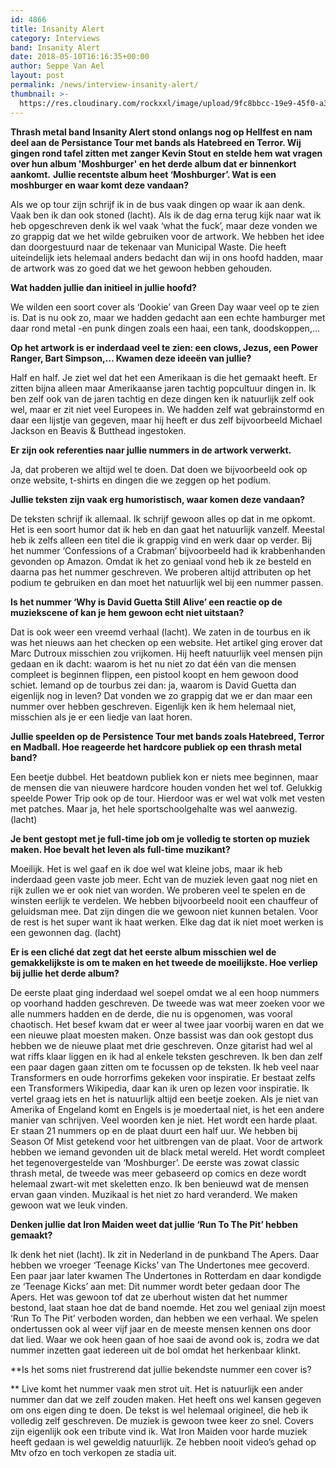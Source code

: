 ```yaml
---
id: 4866
title: Insanity Alert
category: Interviews
band: Insanity Alert
date: 2018-05-10T16:16:35+00:00
author: Seppe Van Ael
layout: post
permalink: /news/interview-insanity-alert/
thumbnail: >-
  https://res.cloudinary.com/rockxxl/image/upload/9fc8bbcc-19e9-45f0-a315-8af049e2774f.jpg
---
```

**Thrash metal band Insanity Alert stond onlangs nog op Hellfest en nam deel aan de Persistance Tour met bands als Hatebreed en Terror. Wij gingen rond tafel zitten met zanger Kevin Stout en stelde hem wat vragen over hun album 'Moshburger' en het derde album dat er binnenkort aankomt.**
**Jullie recentste album heet ‘Moshburger’. Wat is een moshburger en waar komt deze vandaan?** 

Als we op tour zijn schrijf ik in de bus vaak dingen op waar ik aan denk. Vaak ben ik dan ook stoned (lacht). Als ik de dag erna terug kijk naar wat ik heb opgeschreven denk ik wel vaak ‘what the fuck’, maar deze vonden we zo grappig dat we het wilde gebruiken voor de artwork. We hebben het idee dan doorgestuurd naar de tekenaar van Municipal Waste. Die heeft uiteindelijk iets helemaal anders bedacht dan wij in ons hoofd hadden, maar de artwork was zo goed dat we het gewoon hebben gehouden.

**Wat hadden jullie dan initieel in jullie hoofd?**

We wilden een soort cover als ‘Dookie’ van Green Day waar veel op te zien is. Dat is nu ook zo, maar we hadden gedacht aan een echte hamburger met daar rond metal -en punk dingen zoals een haai, een tank, doodskoppen,…

**Op het artwork is er inderdaad veel te zien: een clows, Jezus, een Power Ranger, Bart Simpson,… Kwamen deze ideeën van jullie?** 

Half en half. Je ziet wel dat het een Amerikaan is die het gemaakt heeft. Er zitten bijna alleen maar Amerikaanse jaren tachtig popcultuur dingen in. Ik ben zelf ook van de jaren tachtig en deze dingen ken ik natuurlijk zelf ook wel, maar er zit niet veel Europees in. We hadden zelf wat gebrainstormd en daar een lijstje van gegeven, maar hij heeft er dus zelf bijvoorbeeld Michael Jackson en Beavis & Butthead ingestoken.

**Er zijn ook referenties naar jullie nummers in de artwork verwerkt.**
  
Ja, dat proberen we altijd wel te doen. Dat doen we bijvoorbeeld ook op onze website, t-shirts en dingen die we zeggen op het podium.

**Jullie teksten zijn vaak erg humoristisch, waar komen deze vandaan?**

De teksten schrijf ik allemaal. Ik schrijf gewoon alles op dat in me opkomt. Het is een soort humor dat ik heb en dan gaat het natuurlijk vanzelf. Meestal heb ik zelfs alleen een titel die ik grappig vind en werk daar op verder. Bij het nummer ‘Confessions of a Crabman’ bijvoorbeeld had ik krabbenhanden gevonden op Amazon. Omdat ik het zo geniaal vond heb ik ze besteld en daarna pas het nummer geschreven. We proberen altijd attributen op het podium te gebruiken en dan moet het natuurlijk wel bij een nummer passen.

**Is het nummer ‘Why is David Guetta Still Alive’ een reactie op de muziekscene of kan je hem gewoon echt niet uitstaan?**

Dat is ook weer een vreemd verhaal (lacht). We zaten in de tourbus en ik was het nieuws aan het checken op een website. Het artikel ging erover dat Marc Dutroux misschien zou vrijkomen. Hij heeft natuurlijk veel mensen pijn gedaan en ik dacht: waarom is het nu niet zo dat één van die mensen compleet is beginnen flippen, een pistool koopt en hem gewoon dood schiet. Iemand op de tourbus zei dan: ja, waarom is David Guetta dan eigenlijk nog in leven? Dat vonden we zo grappig dat we er dan maar een nummer over hebben geschreven. Eigenlijk ken ik hem helemaal niet, misschien als je er een liedje van laat horen.

**Jullie speelden op de Persistence Tour met bands zoals Hatebreed, Terror en Madball. Hoe reageerde het hardcore publiek op een thrash metal band?** 

Een beetje dubbel. Het beatdown publiek kon er niets mee beginnen, maar de mensen die van nieuwere hardcore houden vonden het wel tof. Gelukkig speelde Power Trip ook op de tour. Hierdoor was er wel wat volk met vesten met patches. Maar ja, het hele sportschoolgehalte was wel aanwezig. (lacht)

**Je bent gestopt met je full-time job om je volledig te storten op muziek maken. Hoe bevalt het leven als full-time muzikant?**

Moeilijk. Het is wel gaaf en ik doe wel wat kleine jobs, maar ik heb inderdaad geen vaste job meer. Echt van de muziek leven gaat nog niet en rijk zullen we er ook niet van worden. We proberen veel te spelen en de winsten eerlijk te verdelen. We hebben bijvoorbeeld nooit een chauffeur of geluidsman mee. Dat zijn dingen die we gewoon niet kunnen betalen. Voor de rest is het super want ik haat werken. Elke dag dat ik niet moet werken is een gewonnen dag. (lacht)

**Er is een cliché dat zegt dat het eerste album misschien wel de gemakkelijkste is om te maken en het tweede de moeilijkste. Hoe verliep bij jullie het derde album?** 

De eerste plaat ging inderdaad wel soepel omdat we al een hoop nummers op voorhand hadden geschreven. De tweede was wat meer zoeken voor we alle nummers hadden en de derde, die nu is opgenomen, was vooral chaotisch. Het besef kwam dat er weer al twee jaar voorbij waren en dat we een nieuwe plaat moesten maken. Onze bassist was dan ook gestopt dus hebben we de nieuwe plaat met drie geschreven. Onze gitarist had wel al wat riffs klaar liggen en ik had al enkele teksten geschreven. Ik ben dan zelf een paar dagen gaan zitten om te focussen op de teksten. Ik heb veel naar Transformers en oude horrorfims gekeken voor inspiratie. Er bestaat zelfs een Transformers Wikipedia, daar kan ik uren op lezen voor inspiratie. Ik vertel graag iets en het is natuurlijk altijd een beetje zoeken. Als je niet van Amerika of Engeland komt en Engels is je moedertaal niet, is het een andere manier van schrijven. Veel woorden ken je niet. Het wordt een harde plaat. Er staan 21 nummers op en de plaat duurt een half uur. We hebben bij Season Of Mist getekend voor het uitbrengen van de plaat. Voor de artwork hebben we iemand gevonden uit de black metal wereld. Het wordt compleet het tegenovergestelde van ‘Moshburger’. De eerste was zowat classic thrash metal, de tweede was meer gebaseerd op comics en deze wordt helemaal zwart-wit met skeletten enzo. Ik ben benieuwd wat de mensen ervan gaan vinden. Muzikaal is het niet zo hard veranderd. We maken gewoon wat we leuk vinden.

**Denken jullie dat Iron Maiden weet dat jullie ‘Run To The Pit’ hebben gemaakt?** 

Ik denk het niet (lacht). Ik zit in Nederland in de punkband The Apers. Daar hebben we vroeger ‘Teenage Kicks’ van The Undertones mee gecoverd. Een paar jaar later kwamen The Undertones in Rotterdam en daar kondigde ze ‘Teenage Kicks’ aan met: Dit nummer wordt beter gedaan door The Apers. Het was gewoon tof dat ze uberhout wisten dat het nummer bestond, laat staan hoe dat de band noemde. Het zou wel geniaal zijn moest ‘Run To The Pit’ verboden worden, dan hebben we een verhaal. We spelen ondertussen ook al weer vijf jaar en de meeste mensen kennen ons door dat lied. Waar we ook heen gaan of hoe saai de avond ook is, zodra we dat nummer inzetten gaat iedereen uit de bol omdat het herkenbaar klinkt.

**Is het soms niet frustrerend dat jullie bekendste nummer een cover is?
  
** Live komt het nummer vaak men strot uit. Het is natuurlijk een ander nummer dan dat we zelf zouden maken. Het heeft ons wel kansen gegeven om ons eigen ding te doen. De tekst is wel helemaal origineel, die heb ik volledig zelf geschreven. De muziek is gewoon twee keer zo snel. Covers zijn eigenlijk ook een tribute vind ik. Wat Iron Maiden voor harde muziek heeft gedaan is wel geweldig natuurlijk. Ze hebben nooit video’s gehad op Mtv ofzo en toch verkopen ze stadia uit.
